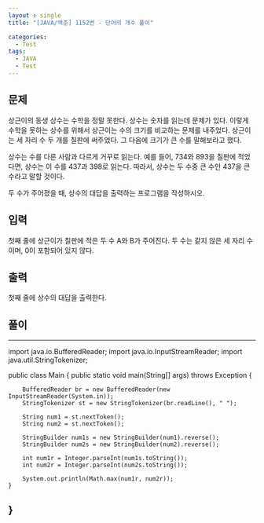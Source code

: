 ```yaml
---
layout : single
title: "[JAVA/백준] 1152번 - 단어의 개수 풀이"

categories:
  - Test
tags:
  - JAVA
  - Test
---
```



## 문제

상근이의 동생 상수는 수학을 정말 못한다. 상수는 숫자를 읽는데 문제가 있다. 이렇게 수학을 못하는 상수를 위해서 상근이는 수의 크기를 비교하는 문제를 내주었다. 상근이는 세 자리 수 두 개를 칠판에 써주었다. 그 다음에 크기가 큰 수를 말해보라고 했다.

상수는 수를 다른 사람과 다르게 거꾸로 읽는다. 예를 들어, 734와 893을 칠판에 적었다면, 상수는 이 수를 437과 398로 읽는다. 따라서, 상수는 두 수중 큰 수인 437을 큰 수라고 말할 것이다.

두 수가 주어졌을 때, 상수의 대답을 출력하는 프로그램을 작성하시오.

## 입력

첫째 줄에 상근이가 칠판에 적은 두 수 A와 B가 주어진다. 두 수는 같지 않은 세 자리 수이며, 0이 포함되어 있지 않다.

## 출력

첫째 줄에 상수의 대답을 출력한다.

## 풀이
---
import java.io.BufferedReader;
import java.io.InputStreamReader;
import java.util.StringTokenizer;

public class Main {
	public static void main(String[] args) throws Exception {
			

		BufferedReader br = new BufferedReader(new InputStreamReader(System.in));
		StringTokenizer st = new StringTokenizer(br.readLine(), " ");
		
		String num1 = st.nextToken();
		String num2 = st.nextToken();
		
		StringBuilder num1s = new StringBuilder(num1).reverse();
		StringBuilder num2s = new StringBuilder(num2).reverse();
		
		int num1r = Integer.parseInt(num1s.toString());
		int num2r = Integer.parseInt(num2s.toString());
		
		System.out.println(Math.max(num1r, num2r));
	}
}
---
